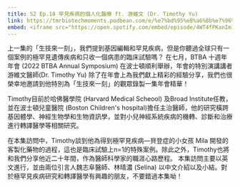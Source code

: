 ```yaml
---
title: S2 Ep.18 罕見疾病的個人化醫療 ft. 游維文 (Dr. Timothy Yu)  
link: https://tmrbiotechmoments.podbean.com/e/%e7%bd%95%e8%a6%8b%e7%96%be%e7%97%85%e7%9a%84%e5%80%8b%e4%ba%ba%e5%8c%96%e7%99%82%e6%b3%95-ft-%e6%b8%b8%e7%b6%ad%e6%96%87-dr-timothy-yu/
embed: <iframe src="https://open.spotify.com/embed/episode/4WT4fPKanIm1Y8H0pXeIMa" width="100%" height="232" frameborder="0" allowtransparency="true" allow="encrypted-media"></iframe>
---
```


上一集的「生技來一刻」，我們提到基因編輯和罕見疾病，但是你聽過全球只有一個案例的極罕見遺傳疾病和只收一個病患的臨床試驗嗎？  在七月，BTBA 十週年年會 (2022 BTBA Annual Symposium) 在波士頓順利舉辦，年會的特別演講講者 游維文醫師(Dr. Timothy Yu) 除了在年會上為我們獻上精彩的經驗分享，我們也很榮幸地邀請到他特別為「生技來一刻」的觀眾錄製一集年會精華！  

Timothy目前於哈佛醫學院 (Harvard Medical Scheool) 及Broad Institute任教，並在波士頓兒童醫院 (Boston Children's hospital)擔任主治醫師，他的研究橫跨基因體學、神經生物學和生物資訊學，並對小兒神經系統疾病的機轉、診斷和治療進行轉譯醫學等相關研究。  

在本集訪問中，Timothy談到他為得到極罕見疾病—貝登症的小女孩 Mila 開發的客製化藥物的過程，這也是臨床試驗上n=1的特殊案例。除此之外，Timothy也將和我們分享他近二十年間，作為醫師科學家的職涯心路歷程。  本集訪問主要以英文進行，並由兩位引言人魏志阜醫師、林晴濃 (Selina) 以中文介紹以及小結。對於極罕見疾病研究和轉譯醫學有興趣的朋友，不要錯過本集呦！  